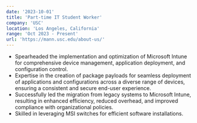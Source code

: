 ```yaml
---
date: '2023-10-01'
title: 'Part-time IT Student Worker'
company: 'USC'
location: 'Los Angeles, California'
range: 'Oct 2023 - Present'
url: 'https://mann.usc.edu/about-us/'
---
```


- Spearheaded the implementation and optimization of Microsoft Intune for comprehensive device management, application deployment, and configuration control.
- Expertise in the creation of package payloads for seamless deployment of applications and configurations across a diverse range of devices, ensuring a consistent and secure end-user experience.
- Successfully led the migration from legacy systems to Microsoft Intune, resulting in enhanced efficiency, reduced overhead, and improved compliance with organizational policies.
- Skilled in leveraging MSI switches for efficient software installations.
